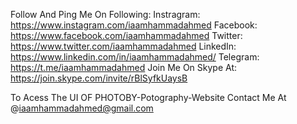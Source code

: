 Follow And Ping Me On Following:
Instragram: https://www.instagram.com/iaamhammadahmed
Facebook: https://www.facebook.com/iaamhammadahmed
Twitter: https://www.twitter.com/iaamhammadahmed
LinkedIn: https://www.linkedin.com/in/iaamhammadahmed/
Telegram: https://t.me/iaamhammadahmed
Join Me On Skype At: https://join.skype.com/invite/rBlSyfkUaysB

To Acess The UI OF PHOTOBY-Potography-Website Contact Me At @iaamhammadahmed@gmail.com
